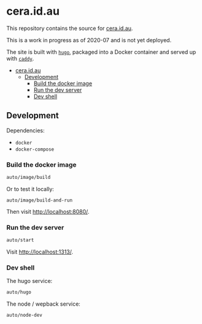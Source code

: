 # cera.id.au

This repository contains the source for [cera.id.au](https://cera.id.au/).

This is a work in progress as of 2020-07 and is not yet deployed.

The site is built with [`hugo`](http://gohugo.io), packaged into a Docker container and served up with [`caddy`](https://caddyserver.com).

- [cera.id.au](#ceraidau)
  - [Development](#development)
    - [Build the docker image](#build-the-docker-image)
    - [Run the dev server](#run-the-dev-server)
    - [Dev shell](#dev-shell)

## Development

Dependencies:

- `docker`
- `docker-compose`

### Build the docker image

```sh
auto/image/build
```

Or to test it locally:

```
auto/image/build-and-run
```

Then visit <http://localhost:8080/>.

### Run the dev server

```sh
auto/start
```

Visit <http://localhost:1313/>.

### Dev shell

The hugo service:

```sh
auto/hugo
```

The node / wepback service:

```sh
auto/node-dev
```
